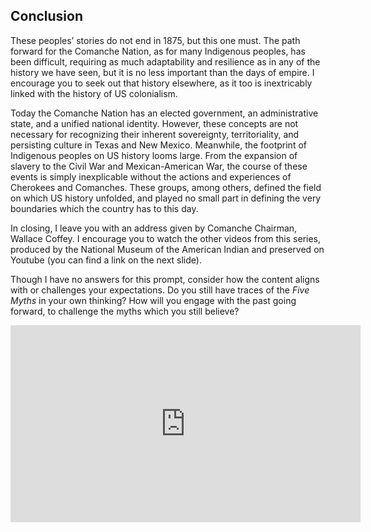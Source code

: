 ## Conclusion

These peoples’ stories do not end in 1875, but this one must. The path forward for the Comanche Nation, as for many Indigenous peoples, has been difficult, requiring as much adaptability and resilience as in any of the history we have seen, but it is no less important than the days of empire. I encourage you to seek out that history elsewhere, as it too is inextricably linked with the history of US colonialism.

Today the Comanche Nation has an elected government, an administrative state, and a unified national identity. However, these concepts are not necessary for recognizing their inherent sovereignty, territoriality, and persisting culture in Texas and New Mexico. Meanwhile, the footprint of Indigenous peoples on US history looms large. From the expansion of slavery to the Civil War and Mexican-American War, the course of these events is simply inexplicable without the actions and experiences of Cherokees and Comanches. These groups, among others, defined the field on which US history unfolded, and played no small part in defining the very boundaries which the country has to this day.

In closing, I leave you with an address given by Comanche Chairman, Wallace Coffey. I encourage you to watch the other videos from this series, produced by the National Museum of the American Indian and preserved on Youtube (you can find a link on the next slide).

Though I have no answers for this prompt, consider how the content aligns with or challenges your expectations. Do you still have traces of the _Five Myths_ in your own thinking? How will you engage with the past going forward, to challenge the myths which you still believe?

<iframe width="560" height="315" src="https://www.youtube.com/embed/wQyKWeN9qH4" frameborder="0" allow="accelerometer; autoplay; clipboard-write; encrypted-media; gyroscope; picture-in-picture" allowfullscreen></iframe>
